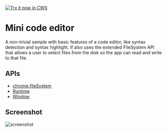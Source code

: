 <a target="_blank" href="https://chrome.google.com/webstore/detail/inbjbbebnhailhhkfaaokegkfjlmgabb">![Try it now in CWS](https://raw.github.com/GoogleChrome/chrome-app-samples/master/tryitnowbutton.png "Click here to install this sample from the Chrome Web Store")</a>


# Mini code editor

A non-trivial sample with basic features of a code editor, like syntax detection and syntax highlight. If also uses the extended FileSystem API that allows a user to select files from the disk so the app can read and write to that file.

## APIs

* [chrome.fileSystem](http://developer.chrome.com/trunk/apps/fileSystem.html)
* [Runtime](http://developer.chrome.com/trunk/apps/app.runtime.html)
* [Window](http://developer.chrome.com/trunk/apps/app.window.html)

     
## Screenshot
![screenshot](https://raw.github.com/GoogleChrome/chrome-app-samples/master/mini-code-edit/assets/screenshot_1280_800.png)

